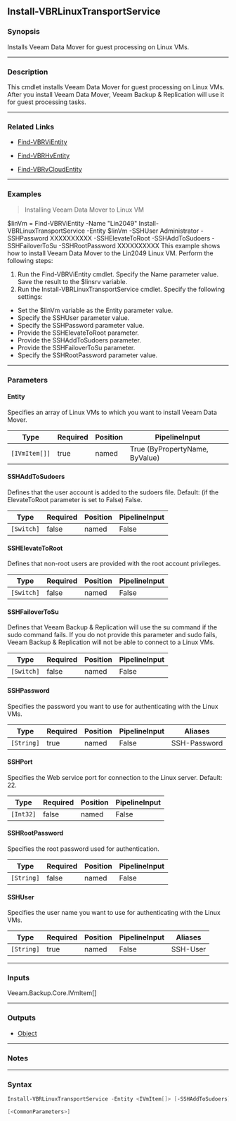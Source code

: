 Install-VBRLinuxTransportService
--------------------------------

### Synopsis
Installs Veeam Data Mover for guest processing on Linux VMs.

---

### Description

This cmdlet installs Veeam Data Mover for guest processing on Linux VMs.
After you install Veeam Data Mover, Veeam Backup & Replication will use it for guest processing tasks.

---

### Related Links
* [Find-VBRViEntity](Find-VBRViEntity)

* [Find-VBRHvEntity](Find-VBRHvEntity)

* [Find-VBRvCloudEntity](Find-VBRvCloudEntity)

---

### Examples
> Installing Veeam Data Mover to Linux VM

$linVm = Find-VBRViEntity -Name "Lin2049"
Install-VBRLinuxTransportService -Entity $linVm -SSHUser Administrator -SSHPassword XXXXXXXXXX -SSHElevateToRoot -SSHAddToSudoers -SSHFailoverToSu -SSHRootPassword XXXXXXXXXX
This example shows how to install Veeam Data Mover to the Lin2049 Linux VM.
Perform the following steps:
1. Run the Find-VBRViEntity cmdlet. Specify the Name parameter value. Save the result to the $linsrv variable.
2. Run the Install-VBRLinuxTransportService cmdlet. Specify the following settings:
- Set the $linVm variable as the Entity parameter value.
- Specify the SSHUser parameter value.
- Specify the SSHPassword parameter value.
- Provide the SSHElevateToRoot parameter.
- Provide the SSHAddToSudoers parameter.
- Provide the SSHFailoverToSu parameter.
- Specify the SSHRootPassword parameter value.

---

### Parameters
#### **Entity**
Specifies an array of Linux VMs to which you want to install Veeam Data Mover.

|Type         |Required|Position|PipelineInput                 |
|-------------|--------|--------|------------------------------|
|`[IVmItem[]]`|true    |named   |True (ByPropertyName, ByValue)|

#### **SSHAddToSudoers**
Defines that the user account is added to the sudoers file.
Default: (if the ElevateToRoot parameter is set to False) False.

|Type      |Required|Position|PipelineInput|
|----------|--------|--------|-------------|
|`[Switch]`|false   |named   |False        |

#### **SSHElevateToRoot**
Defines that non-root users are provided with the root account privileges.

|Type      |Required|Position|PipelineInput|
|----------|--------|--------|-------------|
|`[Switch]`|false   |named   |False        |

#### **SSHFailoverToSu**
Defines that Veeam Backup & Replication will use the su command if the sudo command fails.
If you do not provide this parameter and sudo fails, Veeam Backup & Replication will not be able to connect to a Linux VMs.

|Type      |Required|Position|PipelineInput|
|----------|--------|--------|-------------|
|`[Switch]`|false   |named   |False        |

#### **SSHPassword**
Specifies the password you want to use for authenticating with the Linux VMs.

|Type      |Required|Position|PipelineInput|Aliases     |
|----------|--------|--------|-------------|------------|
|`[String]`|true    |named   |False        |SSH-Password|

#### **SSHPort**
Specifies the Web service port for connection to the Linux server.
Default: 22.

|Type     |Required|Position|PipelineInput|
|---------|--------|--------|-------------|
|`[Int32]`|false   |named   |False        |

#### **SSHRootPassword**
Specifies the root password used for authentication.

|Type      |Required|Position|PipelineInput|
|----------|--------|--------|-------------|
|`[String]`|false   |named   |False        |

#### **SSHUser**
Specifies the user name you want to use for authenticating with the Linux VMs.

|Type      |Required|Position|PipelineInput|Aliases |
|----------|--------|--------|-------------|--------|
|`[String]`|true    |named   |False        |SSH-User|

---

### Inputs
Veeam.Backup.Core.IVmItem[]

---

### Outputs
* [Object](https://learn.microsoft.com/en-us/dotnet/api/System.Object)

---

### Notes

---

### Syntax
```PowerShell
Install-VBRLinuxTransportService -Entity <IVmItem[]> [-SSHAddToSudoers] [-SSHElevateToRoot] [-SSHFailoverToSu] -SSHPassword <String> [-SSHPort <Int32>] [-SSHRootPassword <String>] -SSHUser <String> 
```
```PowerShell
[<CommonParameters>]
```
